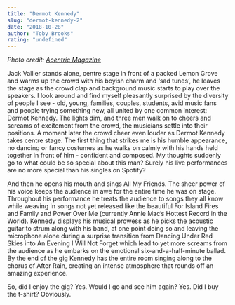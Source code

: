 ```yaml
---
title: "Dermot Kennedy"
slug: "dermot-kennedy-2"
date: "2018-10-28"
author: "Toby Brooks"
rating: "undefined"
---
```


_Photo credit: [Acentric Magazine](http://acentricmagazine.com/5-reasons-to-see-dermot-kennedy-live/)_

Jack Vallier stands alone, centre stage in front of a packed Lemon Grove and warms up the crowd with his boyish charm and ‘sad tunes’, he leaves the stage as the crowd clap and background music starts to play over the speakers. I look around and find myself pleasantly surprised by the diversity of people I see - old, young, families, couples, students, avid music fans and people trying something new, all united by one common interest: Dermot Kennedy. The lights dim, and three men walk on to cheers and screams of excitement from the crowd, the musicians settle into their positions. A moment later the crowd cheer even louder as Dermot Kennedy takes centre stage. The first thing that strikes me is his humble appearance, no dancing or fancy costumes as he walks on calmly with his hands held together in front of him - confident and composed. My thoughts suddenly go to what could be so special about this man? Surely his live performances are no more special than his singles on Spotify?

And then he opens his mouth and sings All My Friends. The sheer power of his voice keeps the audience in awe for the entire time he was on stage. Throughout his performance he treats the audience to songs they all know while weaving in songs not yet released like the beautiful For Island Fires and Family and Power Over Me (currently Annie Mac’s Hottest Record in the World). Kennedy displays his musical prowess as he picks the acoustic guitar to strum along with his band, at one point doing so and leaving the microphone alone during a surprise transition from Dancing Under Red Skies into An Evening I Will Not Forget which lead to yet more screams from the audience as he embarks on the emotional six-and-a-half-minute ballad. By the end of the gig Kennedy has the entire room singing along to the chorus of After Rain, creating an intense atmosphere that rounds off an amazing experience.

So, did I enjoy the gig? Yes. Would I go and see him again? Yes. Did I buy the t-shirt? Obviously.
